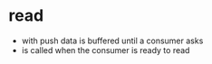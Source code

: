 
# read

- with push data is buffered until a consumer asks
- is called when the consumer is ready to read

